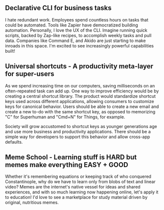 ## Declarative CLI for business tasks
I hate redundant work. Employees spend countless hours on tasks that could be automated. Tools like Zapier have democratized building automation. Personally, I love the UX of the CLI. Imagine running quick scripts, backed by Zap-like recipes, to accomplish weekly tasks and pull data. Companies like Command E, and Akido are just starting to make inroads in this space. I'm excited to see increasingly powerful capabilities built!

## Universal shortcuts - A productivity meta-layer for super-users
As we spend increasing time on our computers, saving milliseconds on an often-repeated task can add up. One way to improve efficiency would be by creating a central shortcut library. The product would standardize shortcut keys used across different applications, allowing consumers to customize keys for canonical behavior. Users should be able to create a new email and create a new to-do with the same shortcut key, as opposed to memorizing "C" for Superhuman and "Cmd+N" for Things, for example.

Society will grow accustomed to shortcut keys as younger generations age and use more business and productivity applications. There should be a simple way for developers to support this behavior and allow cross-app defaults.

## Meme School - Learning stuff is HARD but memes make everything EASY + GOOD
Whether it's remembering equations or keeping track of who conquered Constantinople, why do we have to learn only from blobs of text and linear video? Memes are the internet's native vessel for ideas and shared experiences, and with so much learning now happening online, let's apply it to education! I'd love to see a marketplace for study material driven by original, nutritious memes.


